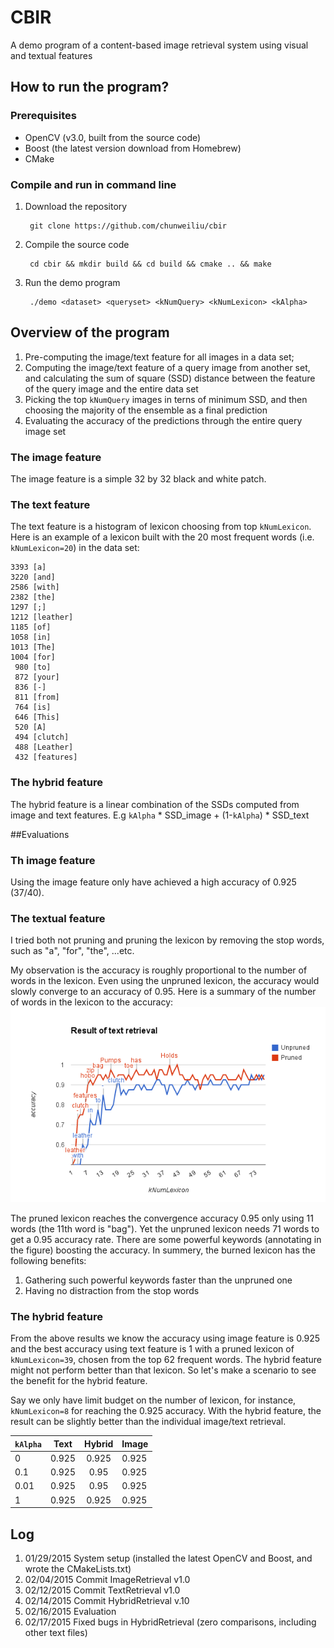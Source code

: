 # CBIR
A demo program of a content-based image retrieval system using visual and textual features

## How to run the program?
### Prerequisites
- OpenCV (v3.0, built from the source code)
- Boost (the latest version download from Homebrew)
- CMake

### Compile and run in command line

1. Download the repository

		git clone https://github.com/chunweiliu/cbir
2. Compile the source code
		
		cd cbir && mkdir build && cd build && cmake .. && make
3. Run the demo program

		./demo <dataset> <queryset> <kNumQuery> <kNumLexicon> <kAlpha>





## Overview of the program

1. Pre-computing the image/text feature for all images in a data set;
2. Computing the image/text feature of a query image from another set, and calculating the sum of square (SSD) distance between the feature of the query image and the entire data set
3. Picking the top `kNumQuery` images in terns of minimum SSD, and then choosing the majority of the ensemble as a final prediction
4. Evaluating the accuracy of the predictions through the entire query image set

### The image feature
The image feature is a simple 32 by 32 black and white patch.

### The text feature
The text feature is a histogram of lexicon choosing from top `kNumLexicon`. 
Here is an example of a lexicon built with the 20 most frequent words (i.e. `kNumLexicon=20`) in the data set:

~~~
3393 [a]
3220 [and]
2586 [with]
2382 [the]
1297 [;]
1212 [leather]
1185 [of]
1058 [in]
1013 [The]
1004 [for]
 980 [to]
 872 [your]
 836 [-]
 811 [from]
 764 [is]
 646 [This]
 520 [A]
 494 [clutch]
 488 [Leather]
 432 [features]
~~~

### The hybrid feature
The hybrid feature is a linear combination of the SSDs computed from image and text features. E.g `kAlpha` * SSD_image + (1-`kAlpha`) * SSD_text

##Evaluations

### Th image feature
Using the image feature only have achieved a high accuracy of 0.925 (37/40).

### The textual feature
I tried both not pruning and pruning the lexicon by removing the stop words, such as "a", "for", "the", ...etc.

My observation is the accuracy is roughly proportional to  the number of words in the lexicon.
Even using the unpruned lexicon, the accuracy would slowly converge to an accuracy of 0.95.
Here is a summary of the number of words in the lexicon to the accuracy:
![kNumLexicon](images/kNumLexicon.png)

The pruned lexicon reaches the convergence accuracy 0.95 only using 11 words (the 11th word is "bag").
Yet the unpruned lexicon needs 71 words to get a 0.95 accuracy rate.
There are some powerful keywords (annotating in the figure) boosting the accuracy.
In summery, the burned lexicon has the following benefits:
1. Gathering such powerful keywords faster than the unpruned one
2. Having no distraction from the stop words

### The hybrid feature
From the above results we know the accuracy using image feature is 0.925 and the best accuracy using text feature is 1 with a pruned lexicon of `kNumLexicon=39`, chosen from the top 62 frequent words.
The hybrid feature might not perform better than that lexicon.
So let's make a scenario to see the benefit for the hybrid feature.

Say we only have limit budget on the number of lexicon, for instance, `kNumLexicon=8` for reaching the 0.925 accuracy.
With the hybrid feature, the result can be slightly better than the individual image/text retrieval.


| `kAlpha` | Text  | Hybrid | Image |
| -------- |:----: |:------:|:------|
| 0        | 0.925 | 0.925  | 0.925 |
| 0.1      | 0.925 | 0.95   | 0.925 |
| 0.01     | 0.925 | 0.95   | 0.925 |
| 1        | 0.925 | 0.925  | 0.925 |


## Log
1. 01/29/2015 System setup (installed the latest OpenCV and Boost, and wrote the CMakeLists.txt)
2. 02/04/2015 Commit ImageRetrieval v1.0
3. 02/12/2015 Commit TextRetrieval v1.0
5. 02/14/2015 Commit HybridRetrieval v.10
6. 02/16/2015 Evaluation
7. 02/17/2015 Fixed bugs in HybridRetrieval (zero comparisons, including other text files)
